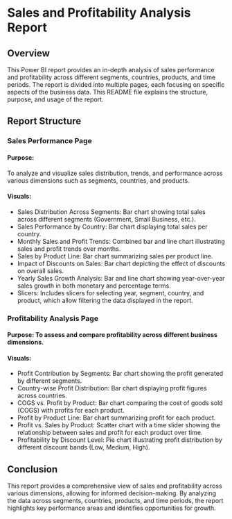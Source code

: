 # Sales and Profitability Analysis Report

## Overview

This Power BI report provides an in-depth analysis of sales performance and profitability across different segments, countries, products, and time periods. The report is divided into multiple pages, each focusing on specific aspects of the business data. This README file explains the structure, purpose, and usage of the report.

## Report Structure

### Sales Performance Page

#### Purpose: 
To analyze and visualize sales distribution, trends, and performance across various dimensions such as segments, countries, and products.

#### Visuals:
* Sales Distribution Across Segments: Bar chart showing total sales across different segments (Government, Small Business, etc.).
* Sales Performance by Country: Bar chart displaying total sales per country.
* Monthly Sales and Profit Trends: Combined bar and line chart illustrating sales and profit trends over months.
* Sales by Product Line: Bar chart summarizing sales per product line.
* Impact of Discounts on Sales: Bar chart depicting the effect of discounts on overall sales.
* Yearly Sales Growth Analysis: Bar and line chart showing year-over-year sales growth in both monetary and percentage terms.
* Slicers: Includes slicers for selecting year, segment, country, and product, which allow filtering the data displayed in the report.

 ### Profitability Analysis Page
 
#### Purpose: To assess and compare profitability across different business dimensions.

#### Visuals:
* Profit Contribution by Segments: Bar chart showing the profit generated by different segments.
* Country-wise Profit Distribution: Bar chart displaying profit figures across countries.
* COGS vs. Profit by Product: Bar chart comparing the cost of goods sold (COGS) with profits for each product.
* Profit by Product Line: Bar chart summarizing profit for each product.
* Profit vs. Sales by Product: Scatter chart with a time slider showing the relationship between sales and profit for each product over time.
* Profitability by Discount Level: Pie chart illustrating profit distribution by different discount bands (Low, Medium, High).

## Conclusion

This report provides a comprehensive view of sales and profitability across various dimensions, allowing for informed decision-making. By analyzing the data across segments, countries, products, and time periods, the report highlights key performance areas and identifies opportunities for growth.



